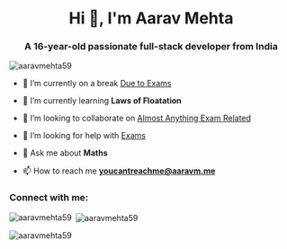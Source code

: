 <h1 align="center">Hi 👋, I'm Aarav Mehta</h1>
<h3 align="center">A 16-year-old passionate full-stack developer from India</h3>

<p align="left"> <img src="https://komarev.com/ghpvc/?username=aaravmehta59&label=People%20who%20bothered%20to%20come%20here&color=000000&style=flat-square" alt="aaravmehta59" /> </p>



- 🔭 I’m currently on a break [Due to Exams](https://en.wikipedia.org/wiki/Exam)

- 🌱 I’m currently learning **Laws of Floatation**

- 👯 I’m looking to collaborate on [Almost Anything Exam Related](https://en.wikipedia.org/wiki/Exam)

- 🤝 I’m looking for help with [Exams](https://en.wikipedia.org/wiki/Exam)

- 💬 Ask me about **Maths**

- 📫 How to reach me **youcantreachme@aaravm.me**

<h3 align="left">Connect with me:</h3>
<p align="left">
</p>

<p><img align="left" src="https://github-readme-stats.vercel.app/api/top-langs?username=aaravmehta59&show_icons=true&theme=dark&locale=en&layout=compact" alt="aaravmehta59" /></p>

<p>&nbsp;<img align="center" src="https://github-readme-stats.vercel.app/api?username=aaravmehta59&show_icons=true&theme=dark&locale=en" alt="aaravmehta59" /></p>

<p><img align="center" src="https://github-readme-streak-stats.herokuapp.com/?user=aaravmehta59&theme=dark" alt="aaravmehta59" /></p>

